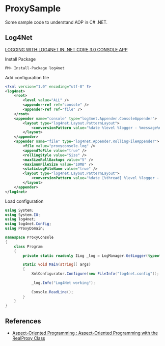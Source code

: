 # ProxySample

Some sample code to understand AOP in C# .NET.

## Log4Net

[LOGGING WITH LOG4NET IN .NET CORE 3.0 CONSOLE APP](https://jakubwajs.wordpress.com/2019/11/28/logging-with-log4net-in-net-core-3-0-console-app/)

Install Package

```sh
PM> Install-Package log4net
```

Add configuration file

```xml
<?xml version="1.0" encoding="utf-8" ?>
<log4net>
	<root>
		<level value="ALL" />
		<appender-ref ref="console" />
		<appender-ref ref="file" />
	</root>
	<appender name="console" type="log4net.Appender.ConsoleAppender">
		<layout type="log4net.Layout.PatternLayout">
			<conversionPattern value="%date %level %logger - %message%newline" />
		</layout>
	</appender>
	<appender name="file" type="log4net.Appender.RollingFileAppender">
		<file value="proxyconsole.log" />
		<appendToFile value="true" />
		<rollingStyle value="Size" />
		<maxSizeRollBackups value="5" />
		<maximumFileSize value="10MB" />
		<staticLogFileName value="true" />
		<layout type="log4net.Layout.PatternLayout">
			<conversionPattern value="%date [%thread] %level %logger - %message%newline" />
		</layout>
	</appender>
</log4net>
```

Load configuration

```csharp
using System;
using System.IO;
using log4net;
using log4net.Config;
using ProxyDomain;

namespace ProxyConsole
{
    class Program
    {
        private static readonly ILog _log = LogManager.GetLogger(typeof(Program));

        static void Main(string[] args)
        {
            XmlConfigurator.Configure(new FileInfo("log4net.config"));
            
            _log.Info("Log4Net working");
  
            Console.ReadLine();
        }
    }
}
```

## References

- [Aspect-Oriented Programming : Aspect-Oriented Programming with the RealProxy Class](https://docs.microsoft.com/en-us/archive/msdn-magazine/2014/february/aspect-oriented-programming-aspect-oriented-programming-with-the-realproxy-class)
